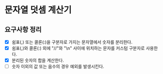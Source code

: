 # 문자열 덧셈 계산기

## 요구사항 정리

- [x] 쉼표(,) 또는 콜론(:)을 구분자로 가지는 문자열에서 숫자를 분리한다.
- [x] 쉼표(,)와 콜론(:) 외에 "//"와 "\n" 사이에 위치하는 문자를 커스텀 구분자로 사용한다.
- [x] 분리된 숫자의 합을 계산한다.
- [ ] 숫자 이외의 값 또는 음수의 경우 예외를 발생시킨다.